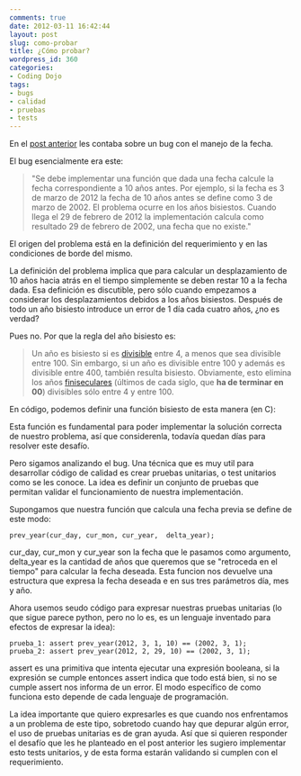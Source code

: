 ```yaml
---
comments: true
date: 2012-03-11 16:42:44
layout: post
slug: como-probar
title: ¿Cómo probar?
wordpress_id: 360
categories:
- Coding Dojo
tags:
- bugs
- calidad
- pruebas
- tests
---
```


En el [post anterior](http://www.programando.org/blog/2012/03/el-bug-del-bisiesto/) les contaba sobre un bug con el manejo de la fecha.

El bug esencialmente era este:


> "Se debe implementar una función que dada una fecha calcule la fecha correspondiente a 10 años antes. Por ejemplo, si la fecha es 3 de marzo de 2012 la fecha de 10 años antes se define como 3 de marzo de 2002. El problema ocurre en los años bisiestos. Cuando llega el 29 de febrero de 2012 la implementación calcula como resultado 29 de febrero de 2002, una fecha que no existe."


El origen del problema está en la definición del requerimiento y en las condiciones de borde del mismo.

La definición del problema implica que para calcular un desplazamiento de 10 años hacia atrás en el tiempo simplemente se deben restar 10 a la fecha dada. Esa definición es discutible, pero sólo cuando empezamos a considerar los desplazamientos debidos a los años bisiestos. Después de todo un año bisiesto introduce un error de 1 día cada cuatro años, ¿no es verdad?

Pues no. Por que la regla del año bisiesto es:


> Un año es bisiesto si es [divisible](http://es.wikipedia.org/wiki/Divisibilidad) entre 4, a menos que sea divisible entre 100. Sin embargo, si un año es divisible entre 100 y además es divisible entre 400, también resulta bisiesto. Obviamente, esto elimina los años [finiseculares](http://es.wikipedia.org/wiki/Siglo) (últimos de cada siglo, que **ha de terminar en 00**) divisibles sólo entre 4 y entre 100.


En código, podemos definir una función bisiesto de esta manera (en C):



Esta función es fundamental para poder implementar la solución correcta de nuestro problema, así que considerenla, todavía quedan días para resolver este desafío.

Pero sigamos analizando el bug. Una técnica que es muy util para desarrollar código de calidad es crear pruebas unitarias, o test unitarios como se les conoce. La idea es definir un conjunto de pruebas que permitan validar el funcionamiento de nuestra implementación.

Supongamos que nuestra función que calcula una fecha previa se define de este modo:

    prev_year(cur_day, cur_mon, cur_year,  delta_year);

cur_day, cur_mon y cur_year son la fecha que le pasamos como argumento, delta_year es la cantidad de años que queremos que se "retroceda en el tiempo" para calcular la fecha deseada. Esta funcion nos devuelve una estructura que expresa la fecha deseada e en sus tres parámetros día, mes y año.

Ahora usemos seudo código para expresar nuestras pruebas unitarias (lo que sigue parece python, pero no lo es, es un lenguaje inventado para efectos de expresar la idea):




    prueba_1: assert prev_year(2012, 3, 1, 10) == (2002, 3, 1);
    prueba_2: assert prev_year(2012, 2, 29, 10) == (2002, 3, 1);



assert es una primitiva que intenta ejecutar una expresión booleana, si la expresión se cumple entonces assert indica que todo está bien, si no se cumple assert nos informa de un error. El modo específico de como funciona esto depende de cada lenguaje de programación.

La idea importante que quiero expresarles es que cuando nos enfrentamos a un problema de este tipo, sobretodo cuando hay que depurar algún error, el uso de pruebas unitarias es de gran ayuda. Así que si quieren responder el desafío que les he planteado en el post anterior les sugiero implementar esto tests unitarios, y de esta forma estarán validando si cumplen con el requerimiento.
